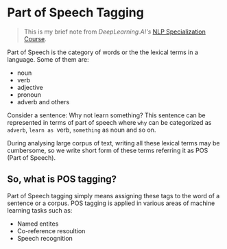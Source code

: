# Part of Speech Tagging
> This is my brief note from *DeepLearning.AI's* [NLP Specialization Course](https://www.coursera.org/specializations/natural-language-processing).

Part of Speech is the category of words or the the lexical terms in a language. Some of them are: 
  - noun
  - verb
  - adjective
  - pronoun
  - adverb and others

Consider a sentence: Why not learn something? This sentence can be represented in terms of part of speech where <code>why</code> can be categorized as <code>adverb</code>, <code>learn as </code>verb</code>, <code>something</code> as noun and so on.

During analysing large corpus of text, writing all these lexical terms may be cumbersome, so we write short form of these terms referring it as POS (Part of Speech).

## So, what is POS tagging?
Part of Speech tagging simply means assigning these tags to the word of a sentence or a corpus. POS tagging is applied in various areas of machine learning tasks such as:
  - Named entites
  - Co-reference resoultion
  - Speech recognition
